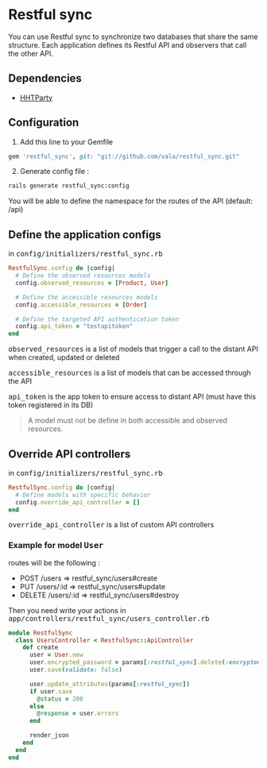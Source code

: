 # Restful sync

You can use Restful sync to synchronize two databases that share the same structure. Each application defines its Restful API and observers that call the other API.

## Dependencies

* [HHTParty](https://github.com/jnunemaker/httparty)

## Configuration

1. Add this line to your Gemfile
```ruby
gem 'restful_sync', git: "git://github.com/vala/restful_sync.git"
```

2. Generate config file :
```bash
rails generate restful_sync:config
```

You will be able to define the namespace for the routes of the API (default: /api)


## Define the application configs

in <tt>config/initializers/restful_sync.rb</tt>
```ruby
RestfulSync.config do |config|
  # Define the observed resources models
  config.observed_resources = [Product, User]

  # Define the accessible resources models
  config.accessible_resources = [Order]

  # Define the targeted API authentication token
  config.api_token = "testapitoken" 
end
```

<tt>observed_resources</tt> is a list of models that trigger a call to the distant API when created, updated or deleted

<tt>accessible_resources</tt> is a list of models that can be accessed through the API

<tt>api_token</tt> is the app token to ensure access to distant API (must have this token registered in its DB)

> A model must not be define in both accessible and observed resources.

## Override API controllers

in <tt>config/initializers/restful_sync.rb</tt>
```ruby
RestfulSync.config do |config|
  # Define models with specific behavior
  config.override_api_controller = []
end
```

<tt>override_api_controller</tt> is a list of custom API controllers

### Example for model <tt>User</tt>
  
routes will be the following :
* POST /users => restful_sync/users#create
* PUT /users/:id => restful_sync/users#update
* DELETE /users/:id => restful_sync/users#destroy

Then you need write your actions in <tt>app/controllers/restful_sync/users_controller.rb</tt>

```ruby
module RestfulSync
  class UsersController < RestfulSync::ApiController
    def create
      user = User.new
      user.encrypted_password = params[:restful_sync].delete(:encrypted_password)
      user.save(validate: false)

      user.update_attributes(params[:restful_sync])
      if user.save
        @status = 200
      else
        @response = user.errors 
      end

      render_json
    end
  end
end
```
